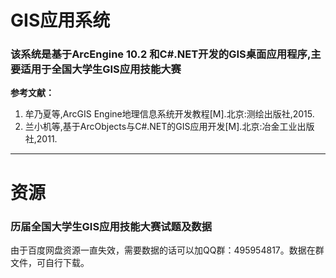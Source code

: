 # GIS应用系统
### 该系统是基于ArcEngine 10.2 和C#.NET开发的GIS桌面应用程序,主要适用于全国大学生GIS应用技能大赛

**参考文献：**
1. 牟乃夏等,ArcGIS Engine地理信息系统开发教程[M].北京:测绘出版社,2015.
2. 兰小机等,基于ArcObjects与C#.NET的GIS应用开发[M].北京:冶金工业出版社,2011.
---
# 资源
### 历届全国大学生GIS应用技能大赛试题及数据
由于百度网盘资源一直失效，需要数据的话可以加QQ群：495954817。数据在群文件，可自行下载。
